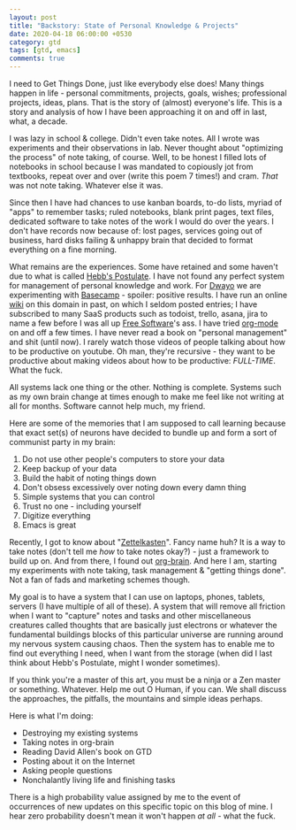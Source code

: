 ```yaml
---
layout: post
title: "Backstory: State of Personal Knowledge & Projects"
date: 2020-04-18 06:00:00 +0530
category: gtd
tags: [gtd, emacs]
comments: true
---
```

I need to Get Things Done, just like everybody else does! Many things happen in life - personal commitments, projects, goals, wishes; professional projects, ideas, plans. That is the story of (almost) everyone's life. This is a story and analysis of how I have been approaching it on and off in last, what, a decade.

I was lazy in school & college. Didn't even take notes. All I wrote was experiments and their observations in lab. Never thought about "optimizing the process" of note taking, of course. Well, to be honest I filled lots of notebooks in school because I was mandated to copiously jot from textbooks, repeat over and over (write this poem 7 times!) and cram. _That_ was not note taking. Whatever else it was.

Since then I have had chances to use kanban boards, to-do lists, myriad of "apps" to remember tasks; ruled notebooks, blank print pages, text files, dedicated software to take notes of the work I would do over the years. I don't have records now because of: lost pages, services going out of business, hard disks failing & unhappy brain that decided to format everything on a fine morning.

What remains are the experiences. Some have retained and some haven't due to what is called [Hebb's Postulate][1]. I have not found any perfect system for management of personal knowledge and work. For [Dwayo][2] we are experimenting with [Basecamp][3] - spoiler: positive results. I have run an online [wiki][4] on this domain in past, on which I seldom posted entries; I have subscribed to many SaaS products such as todoist, trello, asana, jira to name a few before I was all up [Free Software][5]'s ass. I have tried [org-mode][6] on and off a few times. I have never read a book on "personal management" and shit (until now). I rarely watch those videos of people talking about how to be productive on youtube. Oh man, they're recursive - they want to be productive about making videos about how to be productive: _FULL-TIME_. What the fuck.

All systems lack one thing or the other. Nothing is complete. Systems such as my own brain change at times enough to make me feel like not writing at all for months. Software cannot help much, my friend.

Here are some of the memories that I am supposed to call learning because that exact set(s) of neurons have decided to bundle up and form a sort of communist party in my brain:

1. Do not use other people's computers to store your data
2. Keep backup of your data
3. Build the habit of noting things down
4. Don't obsess excessively over noting down every damn thing
5. Simple systems that you can control
6. Trust no one - including yourself
7. Digitize everything
8. Emacs is great

Recently, I got to know about "[Zettelkasten][7]". Fancy name huh? It is a way to take notes (don't tell me _how_ to take notes okay?) - just a framework to build up on. And from there, I found out [org-brain][8]. And here I am, starting my experiments with note taking, task management & "getting things done". Not a fan of fads and marketing schemes though.

My goal is to have a system that I can use on laptops, phones, tablets, servers (I have multiple of all of these). A system that will remove all friction when I want to "capture" notes and tasks and other miscellaneous creatures called thoughts that are basically just electrons or whatever the fundamental buildings blocks of this particular universe are running around my nervous system causing chaos. Then the system has to enable me to find out everything I need, when I want from the storage (when did I last think about Hebb's Postulate, might I wonder sometimes).

If you think you're a master of this art, you must be a ninja or a Zen master or something. Whatever. Help me out O Human, if you can. We shall discuss the approaches, the pitfalls, the mountains and simple ideas perhaps.

Here is what I'm doing:
- Destroying my existing systems
- Taking notes in org-brain
- Reading David Allen's book on GTD
- Posting about it on the Internet
- Asking people questions
- Nonchalantly living life and finishing tasks

There is a high probability value assigned by me to the event of occurrences of new updates on this specific topic on this blog of mine. I hear zero probability doesn't mean it won't happen _at all_ - what the fuck.

[1]: https://en.wikipedia.org/wiki/Hebb%27s_postulate
[2]: https://dwayo.com
[3]: https://basecamp.com
[4]: https://en.wikipedia.org/wiki/MediaWiki
[5]: https://en.wikipedia.org/wiki/Free_software
[6]: https://en.wikipedia.org/wiki/Org-mode
[7]: https://de.wikipedia.org/wiki/Zettelkasten
[8]: https://github.com/Kungsgeten/org-brain

